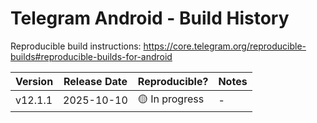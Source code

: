 # Telegram Android - Build History

Reproducible build instructions: <https://core.telegram.org/reproducible-builds#reproducible-builds-for-android>

| Version | Release Date | Reproducible? | Notes |
|---------|--------------|---------------|-------|
| v12.1.1 | 2025-10-10   | 🟡 In progress| - |
